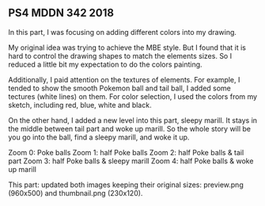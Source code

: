## PS4 MDDN 342 2018

In this part, I was focusing on adding different colors into my drawing. 

My original idea was trying to achieve the MBE style. But I found that it is hard to control the drawing shapes to match the elements sizes. So I reduced a little bit my expectation to do the colors painting.

Additionally, I paid attention on the textures of elements. For example, I tended to show the smooth Pokemon ball and tail ball, I added some tectures (white lines) on them. For color selection, I used the colors from my sketch, including red, blue, white and black.

On the other hand, I added a new level into this part, sleepy marill. It stays in the middle between tail part and woke up marill. So the whole story will be you go into the ball, find a sleepy marill, and woke it up.

Zoom 0: Poke balls
Zoom 1: half Poke balls
Zoom 2: half Poke balls & tail part
Zoom 3: half Poke balls & sleepy marill
Zoom 4: half Poke balls & woke up marill

This part: updated both images keeping their original sizes:
preview.png (960x500) and thumbnail.png (230x120).